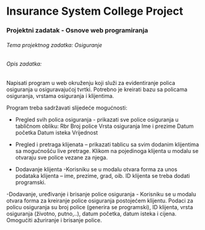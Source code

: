 # Insurance System College Project

### Projektni zadatak - Osnove web programiranja

###### Tema projektnog zadatka: Osiguranje 

###### Opis zadatka:

Napisati program u web okruženju koji služi za evidentiranje polica osiguranja u osiguravajućoj tvrtki. Potrebno je kreirati bazu sa policama osiguranja, vrstama osiguranja i klijentima.

Program treba sadržavati slijedeće mogućnosti:

- Pregled svih polica osiguranja - prikazati sve police osiguranja u tabličnom obliku:  Rbr  Broj police	Vrsta osiguranja	Ime i prezime	Datum početka	Datum isteka	Vrijednost		

- Pregled i pretraga klijenata – prikazati tablicu sa svim dodanim klijentima sa mogućnošću live pretrage. Klikom na pojedinoga klijenta u modalu se otvaraju sve police vezane za njega.

- Dodavanje klijenta -Korisniku se u modalu otvara forma za unos podataka klijenta – ime, prezime, grad, oib. ID klijenta se treba dodati programski. 

-Dodavanje, uređivanje i brisanje police osiguranja - Korisniku se u modalu otvara forma za kreiranje police osiguranja postojećem klijentu. Podaci za policu osiguranja su broj police (generira se programski), ID klijenta, vrsta osiguranja (životno, putno,..),  datum početka, datum isteka i cijena. Omogućiti ažuriranje i brisanje police.
